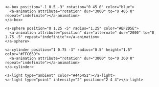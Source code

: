 <!DOCTYPE html>
<html>
<head>
  <meta charset="utf-8">
  <meta name="viewport" content="width=device-width">
  <title>3D World</title>
  <link href="style.css" rel="stylesheet" type="text/css" />
  <script src="https://aframe.io/releases/1.6.0/aframe.min.js"></script>
</head>
<body>
  <a-scene>
    <a-sky color="#ECECEC"></a-sky>
    <a-plane position="0 0 -4" rotation="-90 0 0" width="4" height="4" color="#7BC8A4"></a-plane>
    
    <a-box position="-1 0.5 -3" rotation="0 45 0" color="blue">
      <a-animation attribute="rotation" dur="3000" to="0 405 0" repeat="indefinite"></a-animation>
    </a-box>
    
    <a-sphere position="0 1.25 -5" radius="1.25" color="#EF2D5E">
      <a-animation attribute="position" dir="alternate" dur="2000" to="0 1.75 -5" repeat="indefinite"></a-animation>
    </a-sphere>
    
    <a-cylinder position="1 0.75 -3" radius="0.5" height="1.5" color="#FFC65D">
      <a-animation attribute="rotation" dur="3000" to="0 360 0" repeat="indefinite"></a-animation>
    </a-cylinder>

    <a-light type="ambient" color="#445451"></a-light>
    <a-light type="point" intensity="2" position="2 4 4"></a-light>
  </a-scene>
  <script src="script.js"></script>
</body>
</html>
